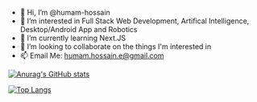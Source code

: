 - 👋 Hi, I’m @humam-hossain
- 👀 I’m interested in Full Stack Web Development, Artifical Intelligence, Desktop/Android App and Robotics
- 🌱 I’m currently learning Next.JS
- 💞️ I’m looking to collaborate on the things I'm interested in
- 📫 Email Me: humam.hossain.e@gmail.com

[![Anurag's GitHub stats](https://github-readme-stats.vercel.app/api?username=humam-hossain&theme=radical)](https://github.com/humam-hossain)

[![Top Langs](https://github-readme-stats.vercel.app/api/top-langs/?username=humam-hossain&layout=compact&langs_count=10&theme=radical)](https://github.com/humam-hossain/)

<!---
humam-hossain/humam-hossain is a ✨ special ✨ repository because its `README.md` (this file) appears on your GitHub profile.
You can click the Preview link to take a look at your changes.
--->
